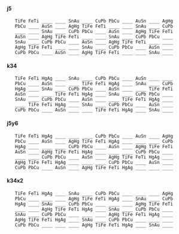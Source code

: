 

#### j5

       TiFe FeTi ____ ____ SnAu ____ CuPb PbCu ____ AuSn ____ AgHg 
       PbCu ____ AuSn ____ AgHg TiFe FeTi ____ ____ SnAu ____ CuPb 
       ____ ____ SnAu ____ CuPb PbCu ____ AuSn ____ AgHg TiFe FeTi 
       AuSn ____ AgHg TiFe FeTi ____ ____ SnAu ____ CuPb PbCu ____ 
       SnAu ____ CuPb PbCu ____ AuSn ____ AgHg TiFe FeTi ____ ____ 
       AgHg TiFe FeTi ____ ____ SnAu ____ CuPb PbCu ____ AuSn ____ 
       CuPb PbCu ____ AuSn ____ AgHg TiFe FeTi ____ ____ SnAu ____ 


#### k34

       TiFe FeTi HgAg ____ SnAu ____ CuPb PbCu ____ AuSn ____ ____ 
       PbCu ____ AuSn ____ ____ TiFe FeTi HgAg ____ SnAu ____ CuPb 
       HgAg ____ SnAu ____ CuPb PbCu ____ AuSn ____ ____ TiFe FeTi 
       AuSn ____ ____ TiFe FeTi HgAg ____ SnAu ____ CuPb PbCu ____ 
       SnAu ____ CuPb PbCu ____ AuSn ____ ____ TiFe FeTi HgAg ____ 
       ____ TiFe FeTi HgAg ____ SnAu ____ CuPb PbCu ____ AuSn ____ 
       CuPb PbCu ____ AuSn ____ ____ TiFe FeTi HgAg ____ SnAu ____ 


#### j5y6

       TiFe FeTi HgAg ____ ____ ____ CuPb PbCu ____ AuSn ____ AgHg 
       PbCu ____ AuSn ____ AgHg TiFe FeTi HgAg ____ ____ ____ CuPb 
       HgAg ____ ____ ____ CuPb PbCu ____ AuSn ____ AgHg TiFe FeTi 
       AuSn ____ AgHg TiFe FeTi HgAg ____ ____ ____ CuPb PbCu ____ 
       ____ ____ CuPb PbCu ____ AuSn ____ AgHg TiFe FeTi HgAg ____ 
       AgHg TiFe FeTi HgAg ____ ____ ____ CuPb PbCu ____ AuSn ____ 
       CuPb PbCu ____ AuSn ____ AgHg TiFe FeTi HgAg ____ ____ ____ 
   

#### k34x2

       TiFe FeTi HgAg ____ SnAu ____ CuPb PbCu ____ ____ ____ AgHg 
       PbCu ____ ____ ____ AgHg TiFe FeTi HgAg ____ SnAu ____ CuPb 
       HgAg ____ SnAu ____ CuPb PbCu ____ ____ ____ AgHg TiFe FeTi 
       ____ ____ AgHg TiFe FeTi HgAg ____ SnAu ____ CuPb PbCu ____ 
       SnAu ____ CuPb PbCu ____ ____ ____ AgHg TiFe FeTi HgAg ____ 
       AgHg TiFe FeTi HgAg ____ SnAu ____ CuPb PbCu ____ ____ ____ 
       CuPb PbCu ____ ____ ____ AgHg TiFe FeTi HgAg ____ SnAu ____ 

